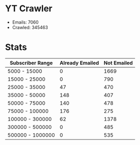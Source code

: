 # YT Crawler
- Emails: 7060
- Crawled: 345463

# Stats
| Subscriber Range  | Already Emailed | Not Emailed |
|-------|-------|-------|
| 5000 - 15000 | 0 | 1669 |
| 15000 - 25000 | 0 | 790 |
| 25000 - 35000 | 47 | 470 |
| 35000 - 50000 | 148 | 407 |
| 50000 - 75000 | 140 | 478 |
| 75000 - 100000 | 176 | 275 |
| 100000 - 300000 | 62 | 1378 |
| 300000 - 500000 | 0 | 485 |
| 500000 - 1000000 | 0 | 535 |
